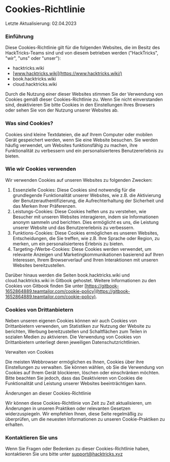 # Cookies-Richtlinie

Letzte Aktualisierung: 02.04.2023

### Einführung

Diese Cookies-Richtlinie gilt für die folgenden Websites, die im Besitz des HackTricks-Teams sind und von diesem betrieben werden ("HackTricks", "wir", "uns" oder "unser"):

* hacktricks.wiki
* [www.hacktricks.wiki](https://www.hacktricks.wiki/)
* book.hacktricks.wiki
* cloud.hacktricks.wiki

Durch die Nutzung einer dieser Websites stimmen Sie der Verwendung von Cookies gemäß dieser Cookies-Richtlinie zu. Wenn Sie nicht einverstanden sind, deaktivieren Sie bitte Cookies in den Einstellungen Ihres Browsers oder sehen Sie von der Nutzung unserer Websites ab.

### Was sind Cookies?

Cookies sind kleine Textdateien, die auf Ihrem Computer oder mobilen Gerät gespeichert werden, wenn Sie eine Website besuchen. Sie werden häufig verwendet, um Websites funktionsfähig zu machen, ihre Funktionalität zu verbessern und ein personalisierteres Benutzererlebnis zu bieten.

### Wie wir Cookies verwenden

Wir verwenden Cookies auf unseren Websites zu folgenden Zwecken:

1. Essenzielle Cookies: Diese Cookies sind notwendig für die grundlegende Funktionalität unserer Websites, wie z.B. die Aktivierung der Benutzerauthentifizierung, die Aufrechterhaltung der Sicherheit und das Merken Ihrer Präferenzen.
2. Leistungs-Cookies: Diese Cookies helfen uns zu verstehen, wie Besucher mit unseren Websites interagieren, indem sie Informationen anonym sammeln und berichten. Dies ermöglicht es uns, die Leistung unserer Website und das Benutzererlebnis zu verbessern.
3. Funktions-Cookies: Diese Cookies ermöglichen es unseren Websites, Entscheidungen, die Sie treffen, wie z.B. Ihre Sprache oder Region, zu merken, um ein personalisierteres Erlebnis zu bieten.
4. Targeting-/Werbe-Cookies: Diese Cookies werden verwendet, um relevante Anzeigen und Marketingkommunikationen basierend auf Ihren Interessen, Ihrem Browserverlauf und Ihren Interaktionen mit unseren Websites bereitzustellen.

Darüber hinaus werden die Seiten book.hacktricks.wiki und cloud.hacktricks.wiki in Gitbook gehostet. Weitere Informationen zu den Cookies von Gitbook finden Sie unter [https://gitbook-1652864889.teamtailor.com/cookie-policy](https://gitbook-1652864889.teamtailor.com/cookie-policy).

### Cookies von Drittanbietern

Neben unseren eigenen Cookies können wir auch Cookies von Drittanbietern verwenden, um Statistiken zur Nutzung der Website zu berichten, Werbung bereitzustellen und Schaltflächen zum Teilen in sozialen Medien zu aktivieren. Die Verwendung von Cookies von Drittanbietern unterliegt deren jeweiligen Datenschutzrichtlinien.

Verwalten von Cookies

Die meisten Webbrowser ermöglichen es Ihnen, Cookies über ihre Einstellungen zu verwalten. Sie können wählen, ob Sie die Verwendung von Cookies auf Ihrem Gerät blockieren, löschen oder einschränken möchten. Bitte beachten Sie jedoch, dass das Deaktivieren von Cookies die Funktionalität und Leistung unserer Websites beeinträchtigen kann.

Änderungen an dieser Cookies-Richtlinie

Wir können diese Cookies-Richtlinie von Zeit zu Zeit aktualisieren, um Änderungen in unseren Praktiken oder relevanten Gesetzen widerzuspiegeln. Wir empfehlen Ihnen, diese Seite regelmäßig zu überprüfen, um die neuesten Informationen zu unseren Cookie-Praktiken zu erhalten.

### Kontaktieren Sie uns

Wenn Sie Fragen oder Bedenken zu dieser Cookies-Richtlinie haben, kontaktieren Sie uns bitte unter [support@hacktricks.xyz](mailto:support@hacktricks.xyz)
